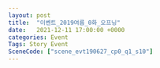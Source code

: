```yaml
---
layout: post
title:  "이벤트_2019여름_0화_오프닝"
date:   2021-12-11 17:00:00 +0000
categories: Event
Tags: Story Event
SceneCode: ["scene_evt190627_cp0_q1_s10"]
---
```

